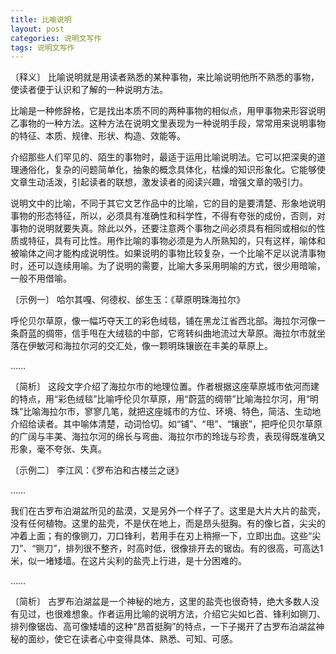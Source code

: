 ```yaml
---
title: 比喻说明
layout: post
categories: 说明文写作
tags: 说明文写作
---
```


〔释义〕 比喻说明就是用读者熟悉的某种事物，来比喻说明他所不熟悉的事物，使读者便于认识和了解的一种说明方法。

比喻是一种修辞格，它是找出本质不同的两种事物的相似点，用甲事物来形容说明乙事物的一种方法。这种方法在说明文里表现为一种说明手段，常常用来说明事物的特征、本质、规律、形状、构造、效能等。

介绍那些人们罕见的、陌生的事物时，最适于运用比喻说明法。它可以把深奥的道理通俗化，复杂的问题简单化，抽象的概念具体化，枯燥的知识形象化。它能够使文章生动活泼，引起读者的联想，激发读者的阅读兴趣，增强文章的吸引力。

说明文中的比喻，不同于其它文艺作品中的比喻，它的目的是要清楚、形象地说明事物的形态特征，所以，必须具有准确性和科学性，不得有夸张的成份，否则，对事物的说明就要失真。除此以外，还要注意两个事物之间必须具有相同或相似的性质或特征，具有可比性。用作比喻的事物必须是为人所熟知的，只有这样，喻体和被喻体之间才能构成说明性。如果说明的事物比较复杂，一个比喻不足以说清事物时，还可以连续用喻。为了说明的需要，比喻大多采用明喻的方式，很少用暗喻，一般不用借喻。

〔示例一〕 哈尔其嘎、何德权、邰生玉：《草原明珠海拉尔》

呼伦贝尔草原，像一幅巧夺天工的彩色绒毯，铺在黑龙江省西北部。海拉尔河像一条蔚蓝的绸带，信手甩在大绒毯的中部，它弯转纠曲地流过大草原。海拉尔市就坐落在伊敏河和海拉尔河的交汇处，像一颗明珠镶嵌在丰美的草原上。

…… 

〔简析〕 这段文字介绍了海拉尔市的地理位置。作者根据这座草原城市依河而建的特点，用“彩色绒毯”比喻呼伦贝尔草原，用“蔚蓝的绸带”比喻海拉尔河，用“明珠”比喻海拉尔市，寥寥几笔，就把这座城市的方位、环境、特色，简洁、生动地介绍给读者。其中喻体清楚，动词恰切。如“铺”、“甩”、“镶嵌”，把呼伦贝尔草原的广阔与丰美、海拉尔河的绵长与弯曲、海拉尔市的玲珑与珍贵，表现得既准确又形象，毫不夸张、失真。

〔示例二〕 李江风：《罗布泊和古楼兰之谜》

……

我们在古罗布泊湖盆所见的盐漠，又是另外一个样子了。这里是大片大片的盐壳，没有任何植物。这里的盐壳，不是伏在地上，而是昂头挺胸。有的像匕首，尖尖的冲着上面；有的像铡刀，刀口锋利，若用手在刃上稍擦一下，立即出血。这些“尖刀”、“铡刀”，排列很不整齐，时高时低，很像排开去的锯齿。有的很高，可高达1米，似一堵矮墙。在这片尖利的盐壳上行进，是十分困难的。

……

〔简析〕 古罗布泊湖盆是一个神秘的地方，这里的盐壳也很奇特，绝大多数人没有见过，也很难想象。作者运用比喻的说明方法，介绍它尖如匕首、锋利如铡刀、排列像锯齿、高可像矮墙的这种“昂首挺胸”的特点，一下子揭开了古罗布泊湖盆神秘的面纱，使它在读者心中变得具体、熟悉、可知、可感。 